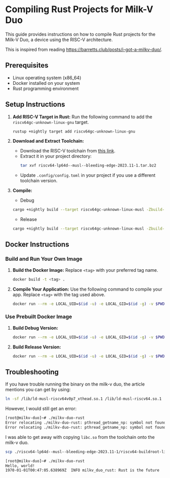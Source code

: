 # Compiling Rust Projects for Milk-V Duo

This guide provides instructions on how to compile Rust projects for the Milk-V Duo, a device using the RISC-V architecture.

This is inspired from reading https://barretts.club/posts/i-got-a-milkv-duo/.

## Prerequisites

- Linux operating system (x86_64)
- Docker installed on your system
- Rust programming environment

## Setup Instructions

1. **Add RISC-V Target in Rust:**
   Run the following command to add the `riscv64gc-unknown-linux-gnu` target.
   ```bash
   rustup +nightly target add riscv64gc-unknown-linux-gnu
   ```

2. **Download and Extract Toolchain:**
   - Download the RISC-V toolchain from [this link](https://toolchains.bootlin.com/downloads/releases/toolchains/riscv64-lp64d/tarballs/riscv64-lp64d--musl--bleeding-edge-2023.11-1.tar.bz2).
   - Extract it in your project directory:
     ```bash
     tar xvf riscv64-lp64d--musl--bleeding-edge-2023.11-1.tar.bz2
     ```
   - Update `.config/config.toml` in your project if you use a different toolchain version.

3. **Compile:**
    - Debug
    ```bash
    cargo +nightly build --target riscv64gc-unknown-linux-musl -Zbuild-std
    ```
    - Release
    ```bash
    cargo +nightly build --target riscv64gc-unknown-linux-musl -Zbuild-std --release
    ```

## Docker Instructions

### Build and Run Your Own Image

1. **Build the Docker Image:**
   Replace `<tag>` with your preferred tag name.
   ```bash
   docker build -t <tag> .
   ```

2. **Compile Your Application:**
   Use the following command to compile your app. Replace `<tag>` with the tag used above.
   ```bash
   docker run --rm -e LOCAL_UID=$(id -u) -e LOCAL_GID=$(id -g) -v $PWD:/app <tag> cargo +nightly build --target riscv64gc-unknown-linux-musl -Zbuild-std --release
   ```

### Use Prebuilt Docker Image

1. **Build Debug Version:**
   ```bash
   docker run --rm -e LOCAL_UID=$(id -u) -e LOCAL_GID=$(id -g) -v $PWD:/app ejortega/duo-rust cargo +nightly build --target riscv64gc-unknown-linux-musl -Zbuild-std
   ```

2. **Build Release Version:**
   ```bash
   docker run --rm -e LOCAL_UID=$(id -u) -e LOCAL_GID=$(id -g) -v $PWD:/app ejortega/duo-rust cargo +nightly build --target riscv64gc-unknown-linux-musl -Zbuild-std --release
   ```

## Troubleshooting
If you have trouble running the binary on the milk-v duo, the article mentions you can get by using:
```bash
ln -sf /lib/ld-musl-riscv64v0p7_xthead.so.1 /lib/ld-musl-riscv64.so.1
```
However, I would still get an error:
```bash
[root@milkv-duo]~# ./milkv-duo-rust 
Error relocating ./milkv-duo-rust: pthread_getname_np: symbol not found
Error relocating ./milkv-duo-rust: pthread_getname_np: symbol not found
```
I was able to get away with copying `libc.so` from the toolchain onto the milk-v duo.
```bash
scp ./riscv64-lp64d--musl--bleeding-edge-2023.11-1/riscv64-buildroot-linux-musl/sysroot/lib/libc.so root@192.168.42.1:/lib/ld-musl-riscv64.so.1
```

```bash
[root@milkv-duo]~# ./milkv-duo-rust 
Hello, world!
1970-01-01T00:47:05.638969Z  INFO milkv_duo_rust: Rust is the future
```
